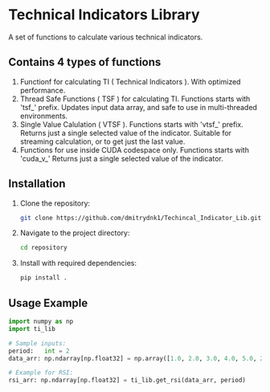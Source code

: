 # Technical Indicators Library

A set of functions to calculate various technical indicators.

## Contains 4 types of functions

1. Functionf for calculating TI ( Technical Indicators ). 
    With optimized performance.
2. Thread Safe Functions ( TSF ) for calculating TI. 
    Functions starts with 'tsf_' prefix. 
    Updates input data array, and safe to use in multi-threaded environments. 
3. Single Value Calulation ( VTSF ). 
    Functions starts with 'vtsf_' prefix. 
    Returns just a single selected value of the indicator. 
    Suitable for streaming calculation, or to get just the last value.
4. Functions for use inside CUDA codespace only. 
    Functions starts with 'cuda_v_' Returns just a single selected value of the indicator.

## Installation

1. Clone the repository:
    ```bash
    git clone https://github.com/dmitrydnk1/Techincal_Indicator_Lib.git    
    ```
2. Navigate to the project directory:
    ```bash
    cd repository
    ```
3. Install with required dependencies:
    ```bash
    pip install .
    ```

## Usage Example

```python
import numpy as np
import ti_lib

# Sample inputs:
period:   int = 2
data_arr: np.ndarray[np.float32] = np.array([1.0, 2.0, 3.0, 4.0, 5.0, 2.0, 3.0, 5.0], dtype = np.float32)

# Example for RSI:
rsi_arr: np.ndarray[np.float32] = ti_lib.get_rsi(data_arr, period)
```